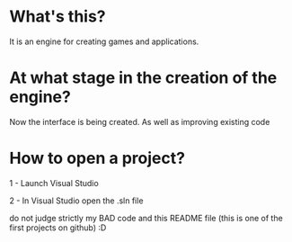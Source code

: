 # What's this?
It is an engine for creating games and applications.
# At what stage in the creation of the engine?
Now the interface is being created. As well as improving existing code
# How to open a project?
1 - Launch Visual Studio

2 - In Visual Studio open the .sln file

do not judge strictly my BAD code and this README file (this is one of the first projects on github) :D
